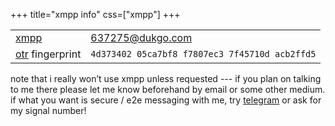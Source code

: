+++
title="xmpp info"
css=["xmpp"]
+++

|       |            |
|-------|------------|
|[xmpp] | [637275@dukgo.com][xmpp_addr]
|[otr] fingerprint | `4d373402 05ca7bf8 f7807ec3 7f45710d acb2ffd5`

note that i really won’t use xmpp unless requested --- if you plan on talking to
me there please let me know beforehand by email or some other medium. if what
you want is secure / e2e messaging with me, try [telegram] or ask for my signal
number!

[xmpp]: https://en.m.wikipedia.org/wiki/XMPP
[xmpp_addr]: xmpp:637275@dukgo.com
[otr]: https://en.m.wikipedia.org/wiki/Off-the-Record_Messaging
[telegram]: /contact

